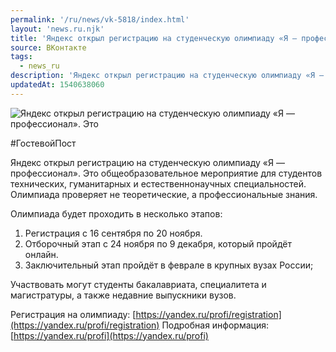 ```yaml
---
permalink: '/ru/news/vk-5818/index.html'
layout: 'news.ru.njk'
title: 'Яндекс открыл регистрацию на студенческую олимпиаду «Я — профессионал».'
source: ВКонтакте
tags:
  - news_ru
description: 'Яндекс открыл регистрацию на студенческую олимпиаду «Я — профессионал».'
updatedAt: 1540638060
---
```

![Яндекс открыл регистрацию на студенческую олимпиаду «Я — профессионал». Это](https://sun9-76.userapi.com/impf/c848616/v848616254/a423f/Jbo_rT_BZ7Y.jpg?size=960x435&quality=96&proxy=1&sign=9ce0a0b0eb9135c33075f212784c1b57&c_uniq_tag=wRod7ZHaKJ_-lvPiYebrBzZPNubXgv-o_2VYvicl5TY&type=album)

#ГостевойПост

Яндекс открыл регистрацию на студенческую олимпиаду «Я — профессионал». Это общеобразовательное мероприятие для студентов технических, гуманитарных и естественнонаучных специальностей. Олимпиада проверяет не теоретические, а профессиональные знания.

Олимпиада будет проходить в несколько этапов:
1. Регистрация с 16 сентября по 20 ноября.
2. Отборочный этап с 24 ноября по 9 декабря, который пройдёт онлайн.
3. Заключительный этап пройдёт в феврале в крупных вузах России;

Участвовать могут студенты бакалавриата, специалитета и магистратуры, а также недавние выпускники вузов.

Регистрация на олимпиаду: [https://yandex.ru/profi/registration](https://yandex.ru/profi/registration)
Подробная информация: [https://yandex.ru/profi](https://yandex.ru/profi)
